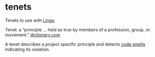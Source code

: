 # tenets

Tenets to use with [Lingo](https://github.com/lingo-reviews/lingo).

Tenet: a “principle ... held as true by members of a profession, group, or movement.” [dictionary.com](http://dictionary.reference.com/browse/tenet)

A tenet describes a project specific principle and detects [code smells](https://en.wikipedia.org/wiki/Code_smell) indicating its violation.


